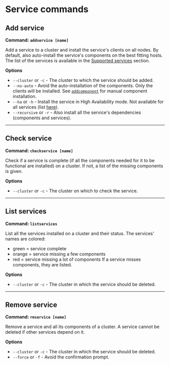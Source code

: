 # Service commands

## Add service

**Command: `addservice [name]`**

Add a service to a cluster and install the service's clients on all nodes. By default, also auto-install the service's components on the best fitting hosts.  
The list of the services is available in the [Supported services](../supported.md) section.

**Options**

- `--cluster` or `-c` - The cluster to which the service should be added.
- `--no-auto` - Avoid the auto-installation of the components. Only the clients will be installed. See [`addcomponent`](component.md#add-component) for manual component installation.
- `--ha` or `-h` - Install the service in High Availability mode. Not available for all services (list [here](../supported.md#services-supporting-high-availability)).
- `--recursive` or `-r` - Also install all the service's dependencies (components and services).

---
## Check service

**Command: `checkservice [name]`**

Check if a service is complete (if all the components needed for it to be functional are installed) on a cluster. If not, a list of the missing components is given.

**Options**

- `--cluster` or `-c` - The cluster on which to check the service.

---
## List services

**Command: `listservices`**

List all the services installed on a cluster and their status. The services' names are colored:
- green = service complete
- orange = service missing a few components
- red = service missing a lot of components
If a service misses components, they are listed.

**Options**

- `--cluster` or `-c` - The cluster in which the service should be deleted.

---
## Remove service

**Command: `rmservice [name]`**

Remove a service and all its components of a cluster. A service cannot be deleted if other services depend on it.

**Options**

- `--cluster` or `-c` - The cluster in which the service should be deleted.
- `--force` or `-f` - Avoid the confirmation prompt.
